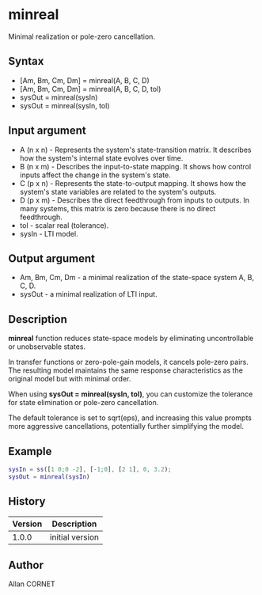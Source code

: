 # minreal

Minimal realization or pole-zero cancellation.

## Syntax

- [Am, Bm, Cm, Dm] = minreal(A, B, C, D)
- [Am, Bm, Cm, Dm] = minreal(A, B, C, D, tol)
- sysOut = minreal(sysIn)
- sysOut = minreal(sysIn, tol)

## Input argument

- A (n x n) - Represents the system's state-transition matrix. It describes how the system's internal state evolves over time.
- B (n x m) - Describes the input-to-state mapping. It shows how control inputs affect the change in the system's state.
- C (p x n) - Represents the state-to-output mapping. It shows how the system's state variables are related to the system's outputs.
- D (p x m) - Describes the direct feedthrough from inputs to outputs. In many systems, this matrix is zero because there is no direct feedthrough.
- tol - scalar real (tolerance).
- sysIn - LTI model.

## Output argument

- Am, Bm, Cm, Dm - a minimal realization of the state-space system A, B, C, D.
- sysOut - a minimal realization of LTI input.

## Description

  <p><b>minreal</b> function reduces state-space models by eliminating uncontrollable or unobservable states.</p>
  <p>In transfer functions or zero-pole-gain models, it cancels pole-zero pairs. The resulting model maintains the same response characteristics as the original model but with minimal order.</p>
  <p> When using <b>sysOut = minreal(sysIn, tol)</b>, you can customize the tolerance for state elimination or pole-zero cancellation.</p>
  <p>The default tolerance is set to sqrt(eps), and increasing this value prompts more aggressive cancellations, potentially further simplifying the model.</p>

## Example

```matlab
sysIn = ss([1 0;0 -2], [-1;0], [2 1], 0, 3.2);
sysOut = minreal(sysIn)
```

## History

| Version | Description     |
| ------- | --------------- |
| 1.0.0   | initial version |

## Author

Allan CORNET

